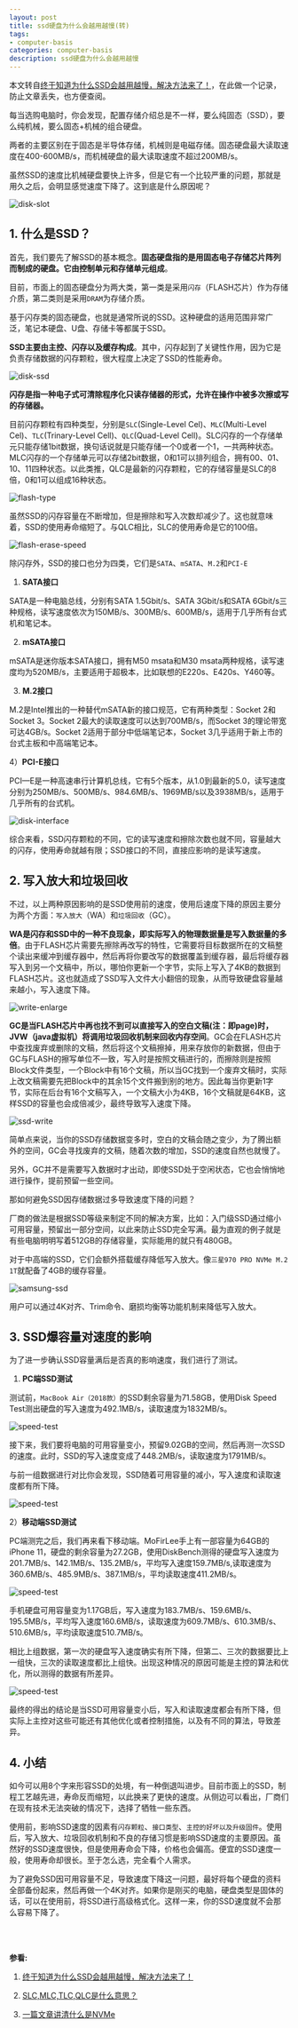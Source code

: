 ```yaml
---
layout: post
title: ssd硬盘为什么会越用越慢(转)
tags:
- computer-basis
categories: computer-basis
description: ssd硬盘为什么会越用越慢
---
```



本文转自[终于知道为什么SSD会越用越慢，解决方法来了！](https://baijiahao.baidu.com/s?id=1656879706211188827)，在此做一个记录，防止文章丢失，也方便查阅。


每当选购电脑时，你会发现，配置存储介绍总是不一样，要么纯固态（SSD），要么纯机械，要么固态+机械的组合硬盘。

两者的主要区别在于固态是半导体存储，机械则是电磁存储。固态硬盘最大读取速度在400-600MB/s，而机械硬盘的最大读取速度不超过200MB/s。




<!-- more -->

虽然SSD的速度比机械硬盘要快上许多，但是它有一个比较严重的问题，那就是用久之后，会明显感觉速度下降了。这到底是什么原因呢？

![disk-slot](https://ivanzz1001.github.io/records/assets/img/computer_basis/disk_slot.jpg)

## 1. 什么是SSD？
首先，我们要先了解SSD的基本概念。**固态硬盘指的是用固态电子存储芯片阵列而制成的硬盘。它由控制单元和存储单元组成**。

目前，市面上的固态硬盘分为两大类，第一类是采用```闪存```（FLASH芯片）作为存储介质，第二类则是采用```DRAM```为存储介质。

基于闪存类的固态硬盘，也就是通常所说的SSD。这种硬盘的适用范围非常广泛，笔记本硬盘、U盘、存储卡等都属于SSD。

**SSD主要由主控、闪存以及缓存构成**。其中，闪存起到了关键性作用，因为它是负责存储数据的闪存颗粒，很大程度上决定了SSD的性能寿命。

![disk-ssd](https://ivanzz1001.github.io/records/assets/img/computer_basis/disk_ssd.jpg)

**闪存是指一种电子式可清除程序化只读存储器的形式，允许在操作中被多次擦或写的存储器。**

目前闪存颗粒有四种类型，分别是```SLC```(Single-Level Cel)、```MLC```(Multi-Level Cel)、```TLC```(Trinary-Level Cell)、```QLC```(Quad-Level Cell)。SLC闪存的一个存储单元只能存储1bit数据，换句话说就是只能存储一个0或者一个1，一共两种状态。MLC闪存的一个存储单元可以存储2bit数据，0和1可以排列组合，拥有00、01、10、11四种状态。以此类推，QLC是最新的闪存颗粒，它的存储容量是SLC的8倍，0和1可以组成16种状态。

![flash-type](https://ivanzz1001.github.io/records/assets/img/computer_basis/flash_type.jpg)

虽然SSD的闪存容量在不断增加，但是擦除和写入次数却减少了。这也就意味着，SSD的使用寿命缩短了。与QLC相比，SLC的使用寿命是它的100倍。

![flash-erase-speed](https://ivanzz1001.github.io/records/assets/img/computer_basis/flash_erase_speed.jpg)

除闪存外，SSD的接口也分为四类，它们是```SATA```、```mSATA```、```M.2```和```PCI-E```


1) **SATA接口**

SATA是一种电脑总线，分别有SATA 1.5Gbit/s、SATA 3Gbit/s和SATA 6Gbit/s三种规格，读写速度依次为150MB/s、300MB/s、600MB/s，适用于几乎所有台式机和笔记本。

2) **mSATA接口**

mSATA是迷你版本SATA接口，拥有M50 msata和M30 msata两种规格，读写速度均为520MB/s，主要适用于超极本，比如联想的E220s、E420s、Y460等。


3) **M.2接口**

M.2是Intel推出的一种替代mSATA新的接口规范，它有两种类型：Socket 2和Socket 3。Socket 2最大的读取速度可以达到700MB/s，而Socket 3的理论带宽可达4GB/s。Socket 2适用于部分中低端笔记本，Socket 3几乎适用于新上市的台式主板和中高端笔记本。

4）**PCI-E接口**

PCI—E是一种高速串行计算机总线，它有5个版本，从1.0到最新的5.0，读写速度分别为250MB/s、500MB/s、984.6MB/s、1969MB/s以及3938MB/s，适用于几乎所有的台式机。

![disk-interface](https://ivanzz1001.github.io/records/assets/img/computer_basis/disk_interface.jpg)

综合来看，SSD闪存颗粒的不同，它的读写速度和擦除次数也就不同，容量越大的闪存，使用寿命就越有限；SSD接口的不同，直接应影响的是读写速度。


## 2. 写入放大和垃圾回收

不过，以上两种原因影响的是SSD使用前的速度，使用后速度下降的原因主要分为两个方面：```写入放大```（WA）和```垃圾回收```（GC）。

**WA是闪存和SSD中的一种不良现象，即实际写入的物理数据量是写入数据量的多倍**。由于FLASH芯片需要先擦除再改写的特性，它需要将目标数据所在的文稿整个读出来缓冲到缓存器中，然后再将你要改写的数据覆盖到缓存器，最后将缓存器写入到另一个文稿中，所以，哪怕你更新一个字节，实际上写入了4KB的数据到FLASH芯片。这也就造成了SSD写入文件大小翻倍的现象，从而导致硬盘容量越来越小，写入速度下降。

![write-enlarge](https://ivanzz1001.github.io/records/assets/img/computer_basis/write_enlarge.jpg)

**GC是当FLASH芯片中再也找不到可以直接写入的空白文稿(注：即page)时，JVW（java虚拟机）将调用垃圾回收机制来回收内存空间**。GC会在FLASH芯片中查找废弃或删除的文稿，然后将这个文稿擦掉，用来存放你的新数据，但由于GC与FLASH的擦写单位不一致，写入时是按照文稿进行的，而擦除则是按照Block文件类型，一个Block中有16个文稿，所以当GC找到一个废弃文稿时，实际上改文稿需要先把Block中的其余15个文件搬到别的地方。因此每当你更新1字节，实际在后台有16个文稿写入，一个文稿大小为4KB，16个文稿就是64KB，这样SSD的容量也会成倍减少，最终导致写入速度下降。

![ssd-write](https://ivanzz1001.github.io/records/assets/img/computer_basis/ssd_write.jpg)

简单点来说，当你的SSD存储数据变多时，空白的文稿会随之变少，为了腾出额外的空间，GC会寻找废弃的文稿，随着次数的增加，SSD的速度自然也就慢了。

另外，GC并不是需要写入数据时才出动，即使SSD处于空闲状态，它也会悄悄地进行操作，提前预留一些空间。

那如何避免SSD因存储数据过多导致速度下降的问题？

厂商的做法是根据SSD等级来制定不同的解决方案，比如：入门级SSD通过缩小可用容量，预留出一部分空间，以此来防止SSD完全写满。最为直观的例子就是有些电脑明明写着512GB的存储容量，实际能用的就只有480GB。

对于中高端的SSD，它们会额外搭载缓存降低写入放大。像```三星970 PRO NVMe M.2 1T```就配备了4GB的缓存容量。

![samsung-ssd](https://ivanzz1001.github.io/records/assets/img/computer_basis/ssd_970pro.jpg)

用户可以通过4K对齐、Trim命令、磨损均衡等功能机制来降低写入放大。

## 3. SSD爆容量对速度的影响

为了进一步确认SSD容量满后是否真的影响速度，我们进行了测试。

1) **PC端SSD测试**

测试前，```MacBook Air（2018款）```的SSD剩余容量为71.58GB，使用Disk Speed Test测出硬盘的写入速度为492.1MB/s，读取速度为1832MB/s。

![speed-test](https://ivanzz1001.github.io/records/assets/img/computer_basis/disk_speed_test1.jpg)

接下来，我们要将电脑的可用容量变小，预留9.02GB的空间，然后再测一次SSD的速度。此时，SSD的写入速度变成了448.2MB/s，读取速度为1791MB/s。

与前一组数据进行对比你会发现，SSD随着可用容量的减小，写入速度和读取速度都有所下降。

![speed-test](https://ivanzz1001.github.io/records/assets/img/computer_basis/disk_speed_test2.jpg)

2）**移动端SSD测试**

PC端测完之后，我们再来看下移动端。MoFirLee手上有一部容量为64GB的iPhone 11，硬盘的剩余容量为27.2GB，使用DiskBench测得的硬盘写入速度为201.7MB/s、142.1MB/s、135.2MB/s，平均写入速度159.7MB/s,读取速度为360.6MB/s、485.9MB/s、387.1MB/s，平均读取速度411.2MB/s。

![speed-test](https://ivanzz1001.github.io/records/assets/img/computer_basis/disk_speed_test3.jpg)

手机硬盘可用容量变为1.17GB后，写入速度为183.7MB/s、159.6MB/s、195.5MB/s，平均写入速度160.6MB/s，读取速度为609.7MB/s、610.3MB/s、510.6MB/s，平均读取速度510.7MB/s。

相比上组数据，第一次的硬盘写入速度确实有所下降，但第二、三次的数据要比上一组快，三次的读取速度都比上组快。出现这种情况的原因可能是主控的算法和优化，所以测得的数据有所差异。

![speed-test](https://ivanzz1001.github.io/records/assets/img/computer_basis/disk_speed_test4.jpg)

最终的得出的结论是当SSD可用容量变小后，写入和读取速度都会有所下降，但实际上主控对这些可能还有其他优化或者控制措施，以及有不同的算法，导致差异。

## 4. 小结

如今可以用8个字来形容SSD的处境，有一种倒退叫进步。目前市面上的SSD，制程工艺越先进，寿命反而缩短，以此换来了更快的速度。从侧边可以看出，厂商们在现有技术无法突破的情况下，选择了牺牲一些东西。

使用前，影响SSD速度的因素有```闪存颗粒```、```接口类型```、```主控的好坏以及升级固件```。使用后，写入放大、垃圾回收机制和不良的存储习惯是影响SSD速度的主要原因。虽然好的SSD速度很快，但是使用寿命会下降，价格也会偏高。便宜的SSD速度一般，使用寿命却很长。至于怎么选，完全看个人需求。

为了避免SSD因可用容量不足，导致速度下降这一问题，最好将每个硬盘的资料全部备份起来，然后再做一个4K对齐。如果你是刚买的电脑，硬盘类型是固体的话，可以在使用前，将SSD进行高级格式化。这样一来，你的SSD速度就不会那么容易下降了。



<br />
<br />

**参看:**



1. [终于知道为什么SSD会越用越慢，解决方法来了！](https://baijiahao.baidu.com/s?id=1656879706211188827)

2. [SLC,MLC,TLC,QLC是什么意思？](https://zhuanlan.zhihu.com/p/50228125)

3. [一篇文章讲清什么是NVMe](https://baijiahao.baidu.com/s?id=1637421199219751340&wfr=spider&for=pc)



<br />
<br />
<br />

